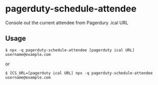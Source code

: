 # pagerduty-schedule-attendee

Console out the current attendee from Pagerdury .ical URL

## Usage

```
$ npx -q pagerduty-schedule-attendee [pagerduty ical URL]
username@example.com
```

or

```
$ ICS_URL=[pagerduty ical URL] npx -q pagerduty-schedule-attendee
username@example.com
```
